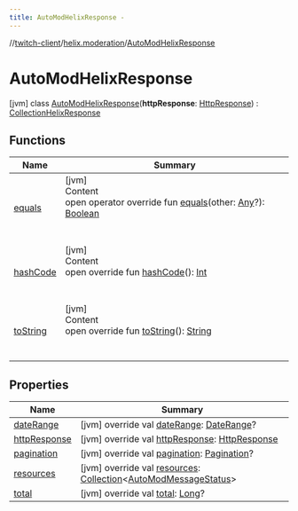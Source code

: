 ```yaml
---
title: AutoModHelixResponse -
---
```

//[twitch-client](../../index.md)/[helix.moderation](../index.md)/[AutoModHelixResponse](index.md)



# AutoModHelixResponse  
 [jvm] class [AutoModHelixResponse](index.md)(**httpResponse**: [HttpResponse]()) : [CollectionHelixResponse](../../helix.http.model/-collection-helix-response/index.md)   


## Functions  
  
|  Name|  Summary| 
|---|---|
| [equals](https://kotlinlang.org/api/latest/jvm/stdlib/kotlin/-any/equals.html)| [jvm]  <br>Content  <br>open operator override fun [equals](https://kotlinlang.org/api/latest/jvm/stdlib/kotlin/-any/equals.html)(other: [Any](https://kotlinlang.org/api/latest/jvm/stdlib/kotlin/-any/index.html)?): [Boolean](https://kotlinlang.org/api/latest/jvm/stdlib/kotlin/-boolean/index.html)  <br><br><br>
| [hashCode](https://kotlinlang.org/api/latest/jvm/stdlib/kotlin/-any/hash-code.html)| [jvm]  <br>Content  <br>open override fun [hashCode](https://kotlinlang.org/api/latest/jvm/stdlib/kotlin/-any/hash-code.html)(): [Int](https://kotlinlang.org/api/latest/jvm/stdlib/kotlin/-int/index.html)  <br><br><br>
| [toString](https://kotlinlang.org/api/latest/jvm/stdlib/kotlin/-any/to-string.html)| [jvm]  <br>Content  <br>open override fun [toString](https://kotlinlang.org/api/latest/jvm/stdlib/kotlin/-any/to-string.html)(): [String](https://kotlinlang.org/api/latest/jvm/stdlib/kotlin/-string/index.html)  <br><br><br>


## Properties  
  
|  Name|  Summary| 
|---|---|
| [dateRange](index.md#helix.moderation/AutoModHelixResponse/dateRange/#/PointingToDeclaration/)|  [jvm] override val [dateRange](index.md#helix.moderation/AutoModHelixResponse/dateRange/#/PointingToDeclaration/): [DateRange](../../helix.http.model/-date-range/index.md)?   <br>
| [httpResponse](index.md#helix.moderation/AutoModHelixResponse/httpResponse/#/PointingToDeclaration/)|  [jvm] override val [httpResponse](index.md#helix.moderation/AutoModHelixResponse/httpResponse/#/PointingToDeclaration/): [HttpResponse]()   <br>
| [pagination](index.md#helix.moderation/AutoModHelixResponse/pagination/#/PointingToDeclaration/)|  [jvm] override val [pagination](index.md#helix.moderation/AutoModHelixResponse/pagination/#/PointingToDeclaration/): [Pagination](../../helix.http.model/-pagination/index.md)?   <br>
| [resources](index.md#helix.moderation/AutoModHelixResponse/resources/#/PointingToDeclaration/)|  [jvm] override val [resources](index.md#helix.moderation/AutoModHelixResponse/resources/#/PointingToDeclaration/): [Collection](https://kotlinlang.org/api/latest/jvm/stdlib/kotlin.collections/-collection/index.html)<[AutoModMessageStatus](../../helix.moderation.model/-auto-mod-message-status/index.md)>   <br>
| [total](index.md#helix.moderation/AutoModHelixResponse/total/#/PointingToDeclaration/)|  [jvm] override val [total](index.md#helix.moderation/AutoModHelixResponse/total/#/PointingToDeclaration/): [Long](https://kotlinlang.org/api/latest/jvm/stdlib/kotlin/-long/index.html)?   <br>

